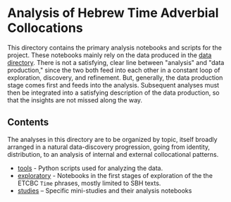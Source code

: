 # Analysis of Hebrew Time Adverbial Collocations

This directory contains the primary analysis notebooks and scripts for the project. These notebooks mainly rely on the data produced in the [data directory](../data/production). There is not a satisfying, clear line between "analysis" and "data production," since the two both feed into each other in a constant loop of exploration, discovery, and refinement. But, generally, the data production stage comes first and feeds into the analysis. Subsequent analyses must then be integrated into a satisfying description of the data production, so that the insights are not missed along the way.

## Contents

The analyses in this directory are to be organized by topic, itself broadly arranged in a natural data-discovery progression, going from identity, distribution, to an analysis of internal and external collocational patterns.  

* [tools](tools) - Python scripts used for analyzing the data.
* [exploratory](0_exploratory) - Notebooks in the first stages of exploration of the the ETCBC `Time` phrases, mostly limited to SBH texts.
* [studies](studies) – Specific mini-studies and their analysis notebooks
